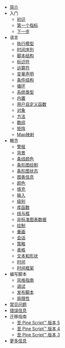 - [简介](1_Welcome/Introduction.md)
- 入门
  - [初识](2_Pine-primer/First_steps.md)
  - [第一个指标](2_Pine-primer/First_indicator.md)
  - [下一步](2_Pine-primer/Next_steps.md)
- 语言
  - [执行模型](3_Language/Execution_model.md)
  - [时间序列](3_Language/Time_series.md)
  - [脚本结构](3_Language/Script_structure.md)
  - [标识符](3_Language/Identifiers.md)
  - [运算符](3_Language/Operators.md)
  - [变量声明](3_Language/Variable_declarations.md)
  - [条件结构](3_Language/Conditional_structures.md)
  - [循环](3_Language/Loops.md)
  - [系统类型](3_Language/Type_system.md)
  - [内置](3_Language/Built-ins.md)
  - [用户自定义函数](3_Language/User-defined_functions.md)
  - [对象](3_Language/Objects.md)
  - [方法](3_Language/Methods.md)
  - [数组](3_Language/Arrays.md)
  - [矩阵](3_Language/Matrices.md)
  - [Map映射](3_Language/Maps.md)
- 概念
  - [警报](4_Concepts/Alerts.md)
  - [背景](4_Concepts/Backgrounds.md)
  - [条线颜色](4_Concepts/Bar_coloring.md)
  - [条形图绘制](4_Concepts/Bar_plotting.md)
  - [条形图状态](4_Concepts/Bar_states.md)
  - [图表信息](4_Concepts/Chart_information.md)
  - [颜色](4_Concepts/Colors.md)
  - [填充](4_Concepts/Fills.md)
  - [输入](4_Concepts/Inputs.md)
  - [级别](4_Concepts/Levels.md)
  - [库函数](4_Concepts/Libraries.md)
  - [线与框](4_Concepts/Lines_and_boxes.md)
  - [非标准图表数据](4_Concepts/Non-standard_charts_data.md)
  <!-- - [其他时间范围和数据](4_Concepts/Other_timeframes_and_data.md) -->
  - [绘制](4_Concepts/Plots.md)
  - [重画](4_Concepts/Repainting.md)
  - [会话](4_Concepts/Sessions.md)
  - [策略](4_Concepts/Strategies.md)
  - [表格](4_Concepts/Tables.md)
  - [文本和形状](4_Concepts/Text_and_shapes.md)
  - [时间](4_Concepts/Time.md)
  - [时间框架](4_Concepts/Timeframes.md)
- 编写脚本
  - [风格指南](5_Writing/Style_guide.md)
  - [调试](5_Writing/Debugging.md)
  - [发布脚本](5_Writing/Publishing.md)
  - [局限性](5_Writing/Limitations.md)
- [常见问题](6_FAQ/FAQ.md)
- [错误信息](7_Error_messages/Error_messages.md)
- 迁移指南
  - [至 Pine Script™ 版本 5 ](8_Migration_guides/To_Pine_version_5.md)
  - [至 Pine Script™ 版本 4 ](8_Migration_guides/To_Pine_version_4.md)
  - [至 Pine Script™ 版本 3 ](8_Migration_guides/To_Pine_version_3.md)
- [更多信息](9_More_information/Where_can_I_get_more_information.md)

